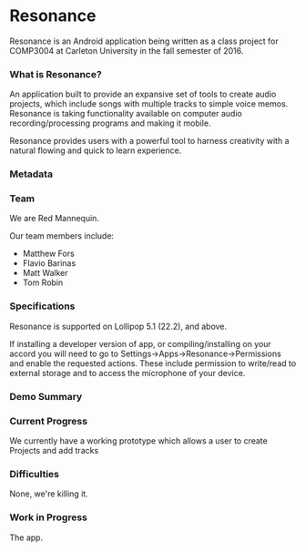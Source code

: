 # Resonance

Resonance is an Android application being written as a class project for COMP3004 at Carleton University in the fall semester of 2016. 

### What is Resonance?

An application built to provide an expansive set of tools to create audio projects, which include songs with multiple tracks to simple voice memos. Resonance is taking functionality available on computer audio recording/processing programs and making it mobile. 

Resonance provides users with a powerful tool to harness creativity with a natural flowing and quick to learn experience. 

### Metadata

### Team

We are Red Mannequin. 

Our team members include: 
- Matthew Fors
- Flavio Barinas
- Matt Walker
- Tom Robin

### Specifications

Resonance is supported on Lollipop 5.1 (22.2), and above. 

If installing a developer version of app, or compiling/installing on your accord you will need to go to Settings->Apps->Resonance->Permissions and enable the requested actions. These include permission to write/read to external storage and to access the microphone of your device. 

### Demo Summary

### Current Progress

We currently have a working prototype which allows a user to create Projects and add tracks 

### Difficulties 

None, we're killing it. 

### Work in Progress

The app. 

